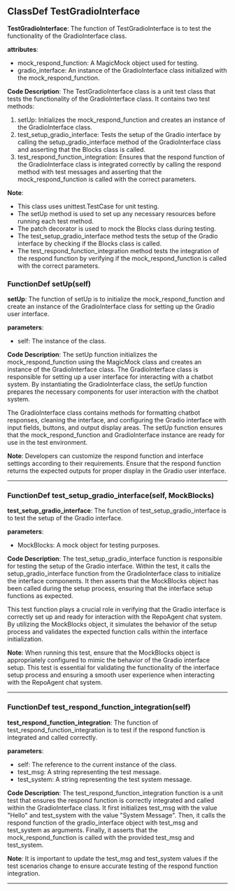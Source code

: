 ## ClassDef TestGradioInterface
**TestGradioInterface**: The function of TestGradioInterface is to test the functionality of the GradioInterface class.

**attributes**:
- mock_respond_function: A MagicMock object used for testing.
- gradio_interface: An instance of the GradioInterface class initialized with the mock_respond_function.

**Code Description**:
The TestGradioInterface class is a unit test class that tests the functionality of the GradioInterface class. It contains two test methods:
1. setUp: Initializes the mock_respond_function and creates an instance of the GradioInterface class.
2. test_setup_gradio_interface: Tests the setup of the Gradio interface by calling the setup_gradio_interface method of the GradioInterface class and asserting that the Blocks class is called.
3. test_respond_function_integration: Ensures that the respond function of the GradioInterface class is integrated correctly by calling the respond method with test messages and asserting that the mock_respond_function is called with the correct parameters.

**Note**:
- This class uses unittest.TestCase for unit testing.
- The setUp method is used to set up any necessary resources before running each test method.
- The patch decorator is used to mock the Blocks class during testing.
- The test_setup_gradio_interface method tests the setup of the Gradio interface by checking if the Blocks class is called.
- The test_respond_function_integration method tests the integration of the respond function by verifying if the mock_respond_function is called with the correct parameters.
### FunctionDef setUp(self)
**setUp**: The function of setUp is to initialize the mock_respond_function and create an instance of the GradioInterface class for setting up the Gradio user interface.

**parameters**:
- self: The instance of the class.

**Code Description**:
The setUp function initializes the mock_respond_function using the MagicMock class and creates an instance of the GradioInterface class. The GradioInterface class is responsible for setting up a user interface for interacting with a chatbot system. By instantiating the GradioInterface class, the setUp function prepares the necessary components for user interaction with the chatbot system.

The GradioInterface class contains methods for formatting chatbot responses, cleaning the interface, and configuring the Gradio interface with input fields, buttons, and output display areas. The setUp function ensures that the mock_respond_function and GradioInterface instance are ready for use in the test environment.

**Note**:
Developers can customize the respond function and interface settings according to their requirements. Ensure that the respond function returns the expected outputs for proper display in the Gradio user interface.
***
### FunctionDef test_setup_gradio_interface(self, MockBlocks)
**test_setup_gradio_interface**: The function of test_setup_gradio_interface is to test the setup of the Gradio interface.

**parameters**:
- MockBlocks: A mock object for testing purposes.

**Code Description**:
The test_setup_gradio_interface function is responsible for testing the setup of the Gradio interface. Within the test, it calls the setup_gradio_interface function from the GradioInterface class to initialize the interface components. It then asserts that the MockBlocks object has been called during the setup process, ensuring that the interface setup functions as expected.

This test function plays a crucial role in verifying that the Gradio interface is correctly set up and ready for interaction with the RepoAgent chat system. By utilizing the MockBlocks object, it simulates the behavior of the setup process and validates the expected function calls within the interface initialization.

**Note**: When running this test, ensure that the MockBlocks object is appropriately configured to mimic the behavior of the Gradio interface setup. This test is essential for validating the functionality of the interface setup process and ensuring a smooth user experience when interacting with the RepoAgent chat system.
***
### FunctionDef test_respond_function_integration(self)
**test_respond_function_integration**: The function of test_respond_function_integration is to test if the respond function is integrated and called correctly.

**parameters**:
- self: The reference to the current instance of the class.
- test_msg: A string representing the test message.
- test_system: A string representing the test system message.

**Code Description**:
The test_respond_function_integration function is a unit test that ensures the respond function is correctly integrated and called within the GradioInterface class. It first initializes test_msg with the value "Hello" and test_system with the value "System Message". Then, it calls the respond function of the gradio_interface object with test_msg and test_system as arguments. Finally, it asserts that the mock_respond_function is called with the provided test_msg and test_system.

**Note**:
It is important to update the test_msg and test_system values if the test scenarios change to ensure accurate testing of the respond function integration.
***
